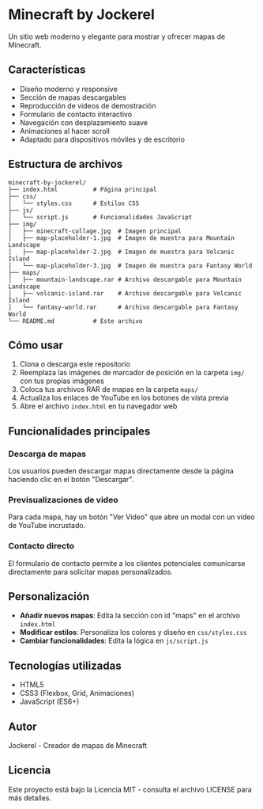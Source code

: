 # Minecraft by Jockerel

Un sitio web moderno y elegante para mostrar y ofrecer mapas de Minecraft.

## Características

- Diseño moderno y responsive
- Sección de mapas descargables
- Reproducción de videos de demostración
- Formulario de contacto interactivo
- Navegación con desplazamiento suave
- Animaciones al hacer scroll
- Adaptado para dispositivos móviles y de escritorio

## Estructura de archivos

```
minecraft-by-jockerel/
├── index.html          # Página principal
├── css/
│   └── styles.css      # Estilos CSS
├── js/
│   └── script.js       # Funcionalidades JavaScript
├── img/
│   ├── minecraft-collage.jpg  # Imagen principal
│   ├── map-placeholder-1.jpg  # Imagen de muestra para Mountain Landscape
│   ├── map-placeholder-2.jpg  # Imagen de muestra para Volcanic Island
│   └── map-placeholder-3.jpg  # Imagen de muestra para Fantasy World
├── maps/
│   ├── mountain-landscape.rar # Archivo descargable para Mountain Landscape
│   ├── volcanic-island.rar    # Archivo descargable para Volcanic Island
│   └── fantasy-world.rar      # Archivo descargable para Fantasy World
└── README.md           # Este archivo
```

## Cómo usar

1. Clona o descarga este repositorio
2. Reemplaza las imágenes de marcador de posición en la carpeta `img/` con tus propias imágenes
3. Coloca tus archivos RAR de mapas en la carpeta `maps/`
4. Actualiza los enlaces de YouTube en los botones de vista previa
5. Abre el archivo `index.html` en tu navegador web

## Funcionalidades principales

### Descarga de mapas
Los usuarios pueden descargar mapas directamente desde la página haciendo clic en el botón "Descargar".

### Previsualizaciones de video
Para cada mapa, hay un botón "Ver Video" que abre un modal con un video de YouTube incrustado.

### Contacto directo
El formulario de contacto permite a los clientes potenciales comunicarse directamente para solicitar mapas personalizados.

## Personalización

- **Añadir nuevos mapas**: Edita la sección con id "maps" en el archivo `index.html`
- **Modificar estilos**: Personaliza los colores y diseño en `css/styles.css`
- **Cambiar funcionalidades**: Edita la lógica en `js/script.js`

## Tecnologías utilizadas

- HTML5
- CSS3 (Flexbox, Grid, Animaciones)
- JavaScript (ES6+)

## Autor

Jockerel - Creador de mapas de Minecraft

## Licencia

Este proyecto está bajo la Licencia MIT - consulta el archivo LICENSE para más detalles. 